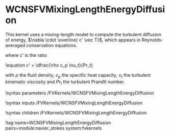 # WCNSFVMixingLengthEnergyDiffusion

This kernel uses a mixing-length model to compute the turbulent diffusion of energy,
$\nabla \cdot \overline{ c' \vec T}$, which appears in
Reynolds-averaged conservation equations.

where c' is the ratio

!equation
c' = \dfrac{\rho c_p \nu_t}{Pr_t}

with $\rho$ the fluid density, $c_p$ the specific heat capacity, $\nu_t$ the turbulent kinematic viscosity
and $Pr_t$ the turbulent Prandtl number.

!syntax parameters /FVKernels/WCNSFVMixingLengthEnergyDiffusion

!syntax inputs /FVKernels/WCNSFVMixingLengthEnergyDiffusion

!syntax children /FVKernels/WCNSFVMixingLengthEnergyDiffusion

!tag name=WCNSFVMixingLengthEnergyDiffusion pairs=module:navier_stokes system:fvkernels
